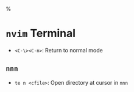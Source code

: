 %

# `nvim` Terminal

- `<C-\><C-n>`: Return to normal mode

## `nnn`

- `te n <cfile>`: Open directory at cursor in `nnn`
